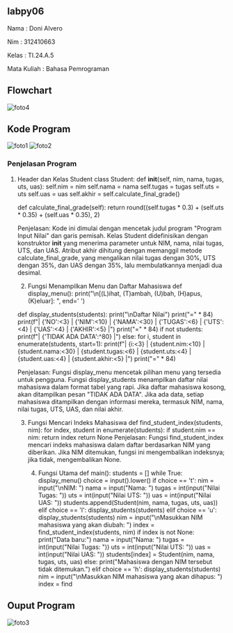 ## labpy06
Nama : Doni Alvero <p>
Nim : 312410663 <p>
Kelas : TI.24.A.5 <P>
Mata Kuliah : Bahasa Pemrograman <p>

## Flowchart
![foto4](https://github.com/user-attachments/assets/321d87a3-31db-4f6d-b953-864734140da3)



## Kode Program 
![foto1](https://github.com/user-attachments/assets/4e519bcd-b54c-46b3-9e71-6ba32fc7ceca)
![foto2](https://github.com/user-attachments/assets/ea4304d5-d586-4ed4-8b91-653815bf8b8a)

### Penjelasan Program
1. Header dan Kelas Student
   class Student:
    def __init__(self, nim, nama, tugas, uts, uas):
        self.nim = nim
        self.nama = nama
        self.tugas = tugas
        self.uts = uts
        self.uas = uas
        self.akhir = self.calculate_final_grade()

    def calculate_final_grade(self):
        return round((self.tugas * 0.3) + (self.uts * 0.35) + (self.uas * 0.35), 2)
   
    Penjelasan:
        Kode ini dimulai dengan mencetak judul program "Program Input Nilai" dan garis pemisah.
        Kelas Student didefinisikan dengan konstruktor __init__ yang menerima parameter untuk NIM, nama, nilai tugas, UTS, dan UAS.
        Atribut akhir dihitung dengan memanggil metode calculate_final_grade, yang mengalikan nilai tugas dengan 30%, UTS dengan 35%, dan UAS dengan 35%, lalu membulatkannya menjadi dua desimal.

   2. Fungsi Menampilkan Menu dan Daftar Mahasiswa
      def display_menu():
    print("\n[(L)ihat, (T)ambah, (U)bah, (H)apus, (K)eluar]: ", end=' ')

    def display_students(students):
    print("\nDaftar Nilai")
    print("=" * 84)
    print(f"| {'NO':<3} | {'NIM':<10} | {'NAMA':<30} | {'TUGAS':<6} | {'UTS':<4} | {'UAS':<4} | {'AKHIR':<5} |")
    print("=" * 84)
    if not students:
        print(f"| {'TIDAK ADA DATA':^80} |")
    else:
        for i, student in enumerate(students, start=1):
            print(f"| {i:<3} | {student.nim:<10} | {student.nama:<30} | {student.tugas:<6} | {student.uts:<4} | {student.uas:<4} | {student.akhir:<5} |")
    print("=" * 84)
    
    Penjelasan:
        Fungsi display_menu mencetak pilihan menu yang tersedia untuk pengguna.
        Fungsi display_students menampilkan daftar nilai mahasiswa dalam format tabel yang rapi. Jika daftar mahasiswa kosong, akan ditampilkan pesan "TIDAK ADA DATA". Jika ada data, setiap mahasiswa ditampilkan dengan              informasi mereka, termasuk NIM, nama, nilai tugas, UTS, UAS, dan nilai akhir.

   3. Fungsi Mencari Indeks Mahasiswa
      def find_student_index(students, nim):
    for index, student in enumerate(students):
        if student.nim == nim:
            return index
    return None
    Penjelasan:
        Fungsi find_student_index mencari indeks mahasiswa dalam daftar berdasarkan NIM yang diberikan. Jika NIM ditemukan, fungsi ini mengembalikan indeksnya; jika tidak, mengembalikan None.

      4. Fungsi Utama
         def main():
    students = []
    while True:
        display_menu()
        choice = input().lower()
        if choice == 't':
            nim = input("\nNIM: ")
            nama = input("Nama: ")
            tugas = int(input("Nilai Tugas: "))
            uts = int(input("Nilai UTS: "))
            uas = int(input("Nilai UAS: "))
            students.append(Student(nim, nama, tugas, uts, uas))
        elif choice == 'l':
            display_students(students)
        elif choice == 'u':
            display_students(students)
            nim = input("\nMasukkan NIM mahasiswa yang akan diubah: ")
            index = find_student_index(students, nim)
            if index is not None:
                print("Data baru:")
                nama = input("Nama: ")
                tugas = int(input("Nilai Tugas: "))
                uts = int(input("Nilai UTS: "))
                uas = int(input("Nilai UAS: "))
                students[index] = Student(nim, nama, tugas, uts, uas)
            else:
                print("Mahasiswa dengan NIM tersebut tidak ditemukan.")
        elif choice == 'h':
            display_students(students)
            nim = input("\nMasukkan NIM mahasiswa yang akan dihapus: ")
            index = find

## Ouput Program
![foto3](https://github.com/user-attachments/assets/083fdb48-f1dc-413f-baf5-7d8daa6ab79e)


